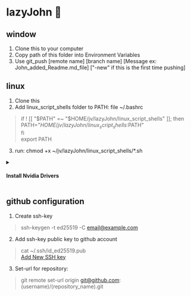 # lazyJohn 🤣

## window
1. Clone this to your computer
2. Copy path of this folder into Environment Variables
3. Use git_push [remote name] [branch name] [Message ex: John_added_Readme.md_file] [\"-new\" if this is the first time pushing]

## linux
1. Clone this
2. Add linux_script_shells folder to PATH: file ~/.bashrc
>    if ! [[ "$PATH" =~ "$HOME/jv/lazyJohn/linux_script_shells" ]]; then </br>
>       PATH="$HOME/jv/lazyJohn/linux_script_shells:$PATH" </br>
>    fi </br>
>    export PATH
3. run: chmod +x ~/jv/lazyJohn/linux_script_shells/*.sh
<details>
  <summary><!-- TITLE 2 --> <h4>Install Nvidia Drivers</h4></summary>
  <ul>
    <li>Disable boot secure in BIOS</li>
    <li>Check with: neowofetch</li>
    <li>Dependence packages: sudo dnf install kmodtool akmods mokutil openssl</li>
    <li>Generate sign: sudo kmodgenca -a</li>
    <li>Import: sudo mokutil --import /etc/pki/akmods/certs/public_key.der</li>
    <li>systemctl reboot > Enroll MOK > key0 > Yes > Reboot</li>
    <li>sudo dnf install akmod-nvidia xorg-x11-drv-nvidia-cuda</li>
    <li>systemctl reboot</li>
    <li>Check with: lshw -class display</li>
    <li>Check with: nvidia-smi</li>
  </ul>
</details>

## github configuration
1. Create ssh-key
> ssh-keygen -t ed25519 -C email@example.com
2. Add ssh-key public key to github account
> cat ~/.ssh/id_ed25519.pub </br>
> <a href="https://github.com/settings/keys">Add New SSH key</a>
3. Set-url for repository:
> git remote set-url origin git@github.com:(username)/(repository_name).git
